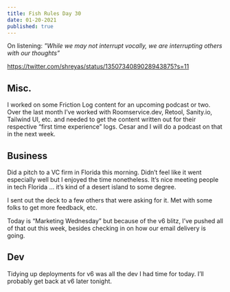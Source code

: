 ```yaml
---
title: Fish Rules Day 30
date: 01-20-2021
published: true
---
```


On listening: _"While we may not interrupt vocally, *we are interrupting others with our thoughts”*_

https://twitter.com/shreyas/status/1350734089028943875?s=11

## Misc.

I worked on some Friction Log content for an upcoming podcast or two.  Over the last month I’ve worked with Roomservice.dev, Retool, Sanity.io, Tailwind UI, etc. and needed to get the content written out for their respective “first time experience” logs.  Cesar and I will do a podcast on that in the next week.

## Business

Did a pitch to a VC firm in Florida this morning.  Didn’t feel like it went especially well but I enjoyed the time nonetheless.  It’s nice meeting people in tech Florida … it’s kind of a desert island to some degree.

I sent out the deck to a few others that were asking for it. Met with some folks to get more feedback, etc.

Today is “Marketing Wednesday” but because of the v6 blitz, I’ve pushed all of that out this week, besides checking in on how our email delivery is going.

## Dev

Tidying up deployments for v6 was all the dev I had time for today.  I’ll probably get back at v6 later tonight.